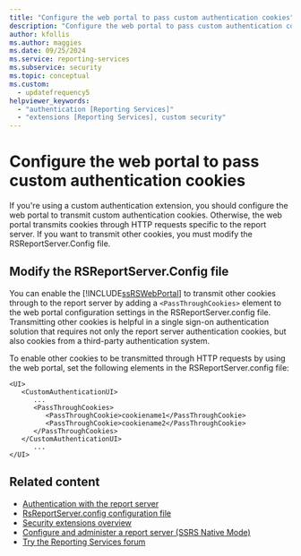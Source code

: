 ```yaml
---
title: "Configure the web portal to pass custom authentication cookies"
description: "Configure the web portal to pass custom authentication cookies"
author: kfollis
ms.author: maggies
ms.date: 09/25/2024
ms.service: reporting-services
ms.subservice: security
ms.topic: conceptual
ms.custom:
  - updatefrequency5
helpviewer_keywords:
  - "authentication [Reporting Services]"
  - "extensions [Reporting Services], custom security"
---
```

# Configure the web portal to pass custom authentication cookies

If you're using a custom authentication extension, you should configure the web portal to transmit custom authentication cookies. Otherwise, the web portal transmits cookies through HTTP requests specific to the report server. If you want to transmit other cookies, you must modify the RSReportServer.Config file.

## Modify the RSReportServer.Config file

You can enable the [!INCLUDE[ssRSWebPortal](../../includes/ssrswebportal.md)] to transmit other cookies through to the report server by adding a `<PassThroughCookies>` element to the web portal configuration settings in the RSReportServer.config file. Transmitting other cookies is helpful in a single sign-on authentication solution that requires not only the report server authentication cookies, but also cookies from a third-party authentication system.

To enable other cookies to be transmitted through HTTP requests by using the web portal, set the following elements in the RSReportServer.config file:
  
```  
<UI>  
   <CustomAuthenticationUI>  
      ...  
      <PassThroughCookies>  
         <PassThroughCookie>cookiename1</PassThroughCookie>  
         <PassThroughCookie>cookiename2</PassThroughCookie>  
      </PassThroughCookies>  
   </CustomAuthenticationUI>  
      ...  
</UI>  
```  
  
## Related content

- [Authentication with the report server](../../reporting-services/security/authentication-with-the-report-server.md)
- [RsReportServer.config configuration file](../../reporting-services/report-server/rsreportserver-config-configuration-file.md)
- [Security extensions overview](../../reporting-services/extensions/security-extension/security-extensions-overview.md)
- [Configure and administer a report server &#40;SSRS Native Mode&#41;](../../reporting-services/report-server/configure-and-administer-a-report-server-ssrs-native-mode.md)
- [Try the Reporting Services forum](/answers/search.html?c=&f=&includeChildren=&q=ssrs+OR+reporting+services&redirect=search%2fsearch&sort=relevance&type=question+OR+idea+OR+kbentry+OR+answer+OR+topic+OR+user)
